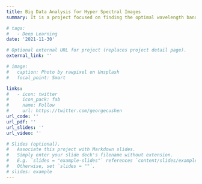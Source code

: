 ```yaml
---
title: Big Data Analysis for Hyper Spectral Images
summary: It is a project focused on finding the optimal wavelength band that can improve the performance of vehicle detection from hyperspectral images and converting it into a more efficient form of data. As a result of this project, "Channel Sampler in Hyperspectral Images for Vehicle Detection" (GRSS, 2021) has been published.  

# tags:
#   - Deep Learning
date: '2021-11-30'

# Optional external URL for project (replaces project detail page).
external_link: ''

# image:
#   caption: Photo by rawpixel on Unsplash
#   focal_point: Smart

links:
#   - icon: twitter
#     icon_pack: fab
#     name: Follow
#     url: https://twitter.com/georgecushen
url_code: ''
url_pdf: ''
url_slides: ''
url_video: ''

# Slides (optional).
#   Associate this project with Markdown slides.
#   Simply enter your slide deck's filename without extension.
#   E.g. `slides = "example-slides"` references `content/slides/example-slides.md`.
#   Otherwise, set `slides = ""`.
# slides: example
---
```


